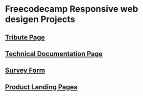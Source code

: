 # Freecodecamp Responsive web desigen Projects

## [Tribute Page](https://github.com/pranavp10/freecodcamp-Responsive-Web-Design/tree/TributePage)

## [Technical Documentation Page](https://github.com/pranavp10/freecodcamp-Responsive-Web-Design/tree/Technical-Documentation-Page)

## [Survey Form](https://github.com/pranavp10/freecodcamp-Responsive-Web-Design/tree/SurveyForm)

## [Product Landing Pages](https://github.com/pranavp10/freecodcamp-Responsive-Web-Design/tree/Product-Landing-Page)
